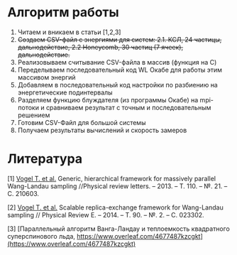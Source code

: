 # Алгоритм работы

1. Читаем и вникаем в статьи \[1,2,3\]
2. ~~Создаем CSV-файл с энергиями для систем: 2.1. КСЛ, 24 частицы, дальнодействие, 2.2 Honeycomb, 30 частиц (7 ячеек), дальнодействие.~~
3. Реализовываем считывание CSV-файла в массив (функция на C)
4. Переделываем последовательный код WL Окабе для работы этим массивом энергий
5. Добавляем в последовательный код настройки по разбиению на энергетические подинтервалы
6. Разделяем функцию блуждателя (из программы Окабе) на mpi-потоки и сравниваем результат с точным и последовательным решением
7. Готовим CSV-Файл для большой системы
8. Получаем результаты вычислений и скорость замеров

# Литература

\[1\] [Vogel T. et al.](papers/base_parallel_brief.pdf) Generic, 
hierarchical framework for massively parallel Wang-Landau 
sampling //Physical review letters. – 2013. – Т. 110. – №. 21. – С. 210603.

\[2\] [Vogel T. et al.](papers/base_parallel_full.pdf) Scalable replica-exchange 
framework for Wang-Landau sampling //
Physical Review E. – 2014. – Т. 90. – №. 2. – С. 023302.

\[3\] [Параллельный алгоритм Ванга-Ландау и теплоемкость 
квадратного суперспинового льда, https://www.overleaf.com/4677487kzcgkt](https://www.overleaf.com/4677487kzcgkt)